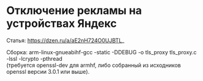 # Отключение рекламы на устройствах Яндекс

Статья: https://dzen.ru/a/aE2nH724O0UJBTL_


Сборка:
arm-linux-gnueabihf-gcc -static -DDEBUG -o tls_proxy tls_proxy.c -lssl -lcrypto -pthread   
(требуется openssl-dev для armhf, либо собранный из исходников openssl версии 3.0.1 или выше).
